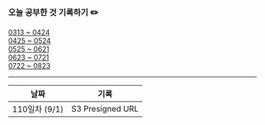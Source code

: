 ### 오늘 공부한 것 기록하기 ✏️
[0313 ~ 0424](https://github.com/techeer-TIL-group/yu-heejin/blob/main/Log/0313-0424.md)  
[0425 ~ 0524](https://github.com/techeer-TIL-group/yu-heejin/blob/main/Log/0425-0524.md)  
[0525 ~ 0621](https://github.com/techeer-TIL-group/yu-heejin/blob/main/Log/0525-0621.md)  
[0623 ~ 0721](https://github.com/techeer-TIL-group/yu-heejin/blob/main/Log/0525-0621.md)  
[0722 ~ 0823](https://github.com/techeer-TIL-group/yu-heejin/blob/main/Log/0722-0823.md)

---

| 날짜 | 기록 |
| --- | --- |
| 110일차 (9/1) | S3 Presigned URL |